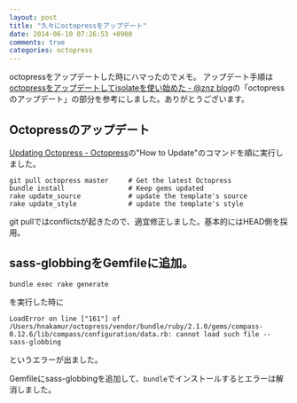 ```yaml
---
layout: post
title: "久々にoctopressをアップデート"
date: 2014-06-10 07:26:53 +0900
comments: true
categories: octopress
---
```


octopressをアップデートした時にハマったのでメモ。
アップデート手順は[octopressをアップデートしてisolateを使い始めた - @znz blog](http://blog.n-z.jp/blog/2013-12-21-update-octopress.html)の「octopress のアップデート」の部分を参考にしました。ありがとうございます。

## Octopressのアップデート

[Updating Octopress - Octopress](http://octopress.org/docs/updating/)の"How to Update"のコマンドを順に実行しました。

```
git pull octopress master     # Get the latest Octopress
bundle install                # Keep gems updated
rake update_source            # update the template's source
rake update_style             # update the template's style
```

git pullではconflictsが起きたので、適宜修正しました。基本的にはHEAD側を採用。

## sass-globbingをGemfileに追加。

```
bundle exec rake generate
```

を実行した時に

```
LoadError on line ["161"] of /Users/hnakamur/octopress/vendor/bundle/ruby/2.1.0/gems/compass-0.12.6/lib/compass/configuration/data.rb: cannot load such file -- sass-globbing
```

というエラーが出ました。

Gemfileにsass-globbingを追加して、```bundle```でインストールするとエラーは解消しました。

